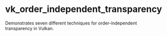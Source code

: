 # vk_order_independent_transparency
Demonstrates seven different techniques for order-independent transparency in Vulkan.
